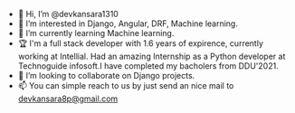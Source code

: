 - 👋 Hi, I’m @devkansara1310
- 👀 I’m interested in Django, Angular, DRF, Machine learning. 
- 🌱 I’m currently learning Machine learning.
- 🏆 I'm a full stack developer with 1.6 years of expirence, currently working at Intellial. Had an amazing Internship as a Python developer at Technoguide infosoft.I        have completed my bacholers from DDU'2021.  
- 💞️ I’m looking to collaborate on Django projects.
- 📫 You can simple reach to us by just send an nice mail to devkansara8p@gmail.com

<!---
devkansara1310/devkansara1310 is a ✨ special ✨ repository because its `README.md` (this file) appears on your GitHub profile.
You can click the Preview link to take a look at your changes.
--->
